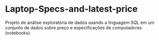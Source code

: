 # Laptop-Specs-and-latest-price
Projeto de análise exploratória de dados usando a linguagem SQL em um conjunto de dados sobre preço e especificações de computadores (notebooks).

